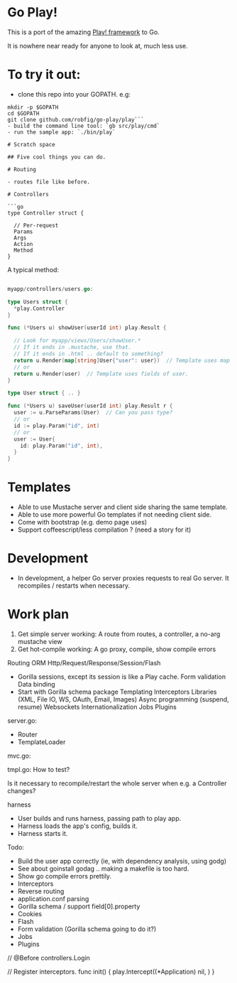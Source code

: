 # Go Play!

This is a port of the amazing [Play! framework](http://www.playframework.org) to Go.

It is nowhere near ready for anyone to look at, much less use.

# To try it out:
- clone this repo into your GOPATH.  e.g:
```export GOPATH=/Users/$USER/gocode/src
mkdir -p $GOPATH
cd $GOPATH
git clone github.com/robfig/go-play/play```
- build the command line tool: `gb src/play/cmd`
- run the sample app: `./bin/play`

# Scratch space

## Five cool things you can do.

# Routing

- routes file like before.

# Controllers

```go
type Controller struct {

  // Per-request
  Params
  Args
  Action
  Method
}
```


A typical method:

```go

myapp/controllers/users.go:

type Users struct {
  *play.Controller
}

func (*Users u) showUser(userId int) play.Result {

  // Look for myapp/views/Users/showUser.*
  // If it ends in .mustache, use that.
  // If it ends in .html .. default to something?
  return u.Render(map[string]User{"user": user})  // Template uses map
  // or
  return u.Render(user)  // Template uses fields of user.
}

type User struct { .. }

func (*Users u) saveUser(userId int) play.Result r {
  user := u.ParseParams(User)  // Can you pass type?
  // or
  id := play.Param("id", int)
  // or
  user := User{
    id: play.Param("id", int),
  }
}

```

# Templates

- Able to use Mustache server and client side sharing the same template.
- Able to use more powerful Go templates if not needing client side.
- Come with bootstrap (e.g. demo page uses)
- Support coffeescript/less compilation ?  (need a story for it)


# Development

- In development, a helper Go server proxies requests to real Go server.  It recompiles / restarts  when necessary.


# Work plan

1. Get simple server working: A route from routes, a controller, a no-arg mustache view
2. Get hot-compile working: A go proxy, compile, show compile errors

Routing
ORM
Http/Request/Response/Session/Flash
- Gorilla sessions, except its session is like a Play cache.
Form validation
Data binding
- Start with Gorilla schema package
Templating
Interceptors
Libraries (XML, File IO, WS, OAuth, Email, Images)
Async programming (suspend, resume)
Websockets
Internationalization
Jobs
Plugins


server.go:
- Router
- TemplateLoader

mvc.go:


tmpl.go:
How to test?


Is it necessary to recompile/restart the whole server when e.g. a Controller changes?

harness
- User builds and runs harness, passing path to play app.
- Harness loads the app's config, builds it.
- Harness starts it.


Todo:
- Build the user app correctly (ie, with dependency analysis, using godg)
 - See about goinstall godag .. making a makefile is too hard.
- Show go compile errors prettily.
- Interceptors
- Reverse routing
- application.conf parsing
- Gorilla schema / support field[0].property
- Cookies
- Flash
- Form validation (Gorilla schema going to do it?)
- Jobs
- Plugins


// @Before controllers.Login

// Register interceptors.
func init() {
	play.Intercept((*Application) nil, )
}

